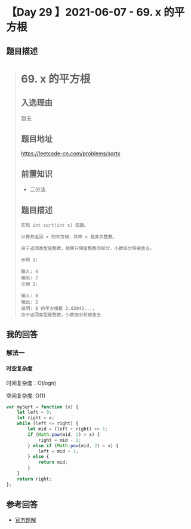 # 【Day 29 】2021-06-07 - 69. x 的平方根

## 题目描述

> # 69. x 的平方根
>
> ## 入选理由
>
> 暂无
>
> ## 题目地址
>
> https://leetcode-cn.com/problems/sqrtx
>
> ## 前置知识
>
> - 二分法
>
> ## 题目描述
> 
>```
> 实现 int sqrt(int x) 函数。
> 
> 计算并返回 x 的平方根，其中 x 是非负整数。
> 
> 由于返回类型是整数，结果只保留整数的部分，小数部分将被舍去。
>
>示例 1:
> 
>输入: 4
> 输出: 2
> 示例 2:
> 
> 输入: 8
>输出: 2
> 说明: 8 的平方根是 2.82842...,
> 由于返回类型是整数，小数部分将被舍去
> ```

## 我的回答

### 解法一

#### 时空复杂度

时间复杂度：O(logn)

空间复杂度: O(1)

```JavaScript
var mySqrt = function (x) {
	let left = 0;
	let right = x;
	while (left <= right) {
		let mid = (left + right) >> 1;
		if (Math.pow(mid, 2) > x) {
			right = mid - 1;
		} else if (Math.pow(mid, 2) < x) {
			left = mid + 1;
		} else {
			return mid;
		}
	}
	return right;
};
```

## 参考回答

- [官方题解](https://github.com/leetcode-pp/91alg-2/blob/master/solution/basic/d29.grumpy-bookstore-owner.md)
